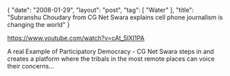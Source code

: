 {
   "date": "2008-01-29",
   "layout": "post",
   "tag": [
      "Water"
   ],
   "title": "Subranshu Choudary from CG Net Swara explains cell phone journalism is changing the world"
}

https://www.youtube.com/watch?v=cAt_5lXI1PA  

A real Example of Participatory Democracy - CG Net Swara steps in and creates a platform where the tribals in the most remote places can voice their concerns...